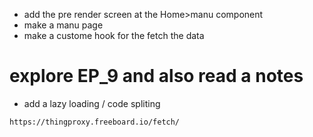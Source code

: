 - add the pre render screen at the Home>manu component
- make a manu page
- make a custome hook for the fetch the data

# explore EP_9 and also read a notes
- add a lazy loading / code spliting

`https://thingproxy.freeboard.io/fetch/`